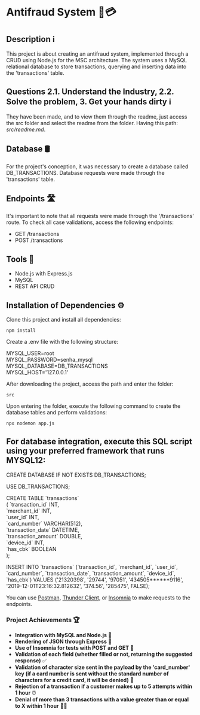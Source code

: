 Antifraud System 🚫💳
=====================

Description ℹ️
--------------

This project is about creating an antifraud system, implemented through a CRUD using Node.js for the MSC architecture. The system uses a MySQL relational database to store transactions, querying and inserting data into the 'transactions' table.

Questions 2.1. Understand the Industry, 2.2. Solve the problem, 3. Get your hands dirty ℹ️
------------------------------------------------------------------------------------------

They have been made, and to view them through the readme, just access the src folder and select the readme from the folder. Having this path: *src/readme.md*.

Database 🛢️
------------

For the project's conception, it was necessary to create a database called DB\_TRANSACTIONS. Database requests were made through the 'transactions' table.

Endpoints 🛣️
-------------

It's important to note that all requests were made through the '/transactions' route. To check all case validations, access the following endpoints:

*   GET /transactions
*   POST /transactions

Tools 🧰
--------

*   Node.js with Express.js
*   MySQL
*   REST API CRUD

Installation of Dependencies ⚙️
-------------------------------

Clone this project and install all dependencies:

`npm install`

Create a .env file with the following structure:

MYSQL\_USER=root  
MYSQL\_PASSWORD=senha\_mysql    
MYSQL\_DATABASE=DB_TRANSACTIONS  
MYSQL\_HOST='127.0.0.1'  
    

After downloading the project, access the path and enter the folder:

`src`

Upon entering the folder, execute the following command to create the database tables and perform validations:

`npx nodemon app.js`

For database integration, execute this SQL script using your preferred framework that runs MYSQL12:
---------------------------------------------------------------------------------------------------

CREATE DATABASE IF NOT EXISTS DB_TRANSACTIONS;  

USE DB_TRANSACTIONS;    

CREATE TABLE \`transactions\`   
(
    \`transaction\_id\` INT,  
    \`merchant\_id\` INT,  
    \`user\_id\` INT,  
    \`card\_number\` VARCHAR(512),  
    \`transaction\_date\` DATETIME,  
    \`transaction\_amount\` DOUBLE,  
    \`device\_id\` INT,  
    \`has\_cbk\` BOOLEAN  
);

INSERT INTO \`transactions\` (\`transaction\_id\`, \`merchant\_id\`, \`user\_id\`, \`card\_number\`, \`transaction\_date\`, \`transaction\_amount\`, \`device\_id\`, \`has\_cbk\`) VALUES
    ('21320398', '29744', '97051', '434505\*\*\*\*\*\*9116', '2019-12-01T23:16:32.812632', '374.56', '285475', FALSE);
    

You can use [Postman](https://www.postman.com/), [Thunder Client](https://www.thunderclient.com/), or [Insomnia](https://insomnia.rest/) to make requests to the endpoints.

### Project Achievements 🏆

*   **Integration with MySQL and Node.js** 🚀
*   **Rendering of JSON through Express** 🎨
*   **Use of Insomnia for tests with POST and GET** 🧪
*   **Validation of each field (whether filled or not, returning the suggested response)** ✅
*   **Validation of character size sent in the payload by the 'card\_number' key (if a card number is sent without the standard number of characters for a credit card, it will be denied)** 📏
*   **Rejection of a transaction if a customer makes up to 5 attempts within 1 hour** ⏰
*   **Denial of more than 3 transactions with a value greater than or equal to X within 1 hour** 🚫💸

